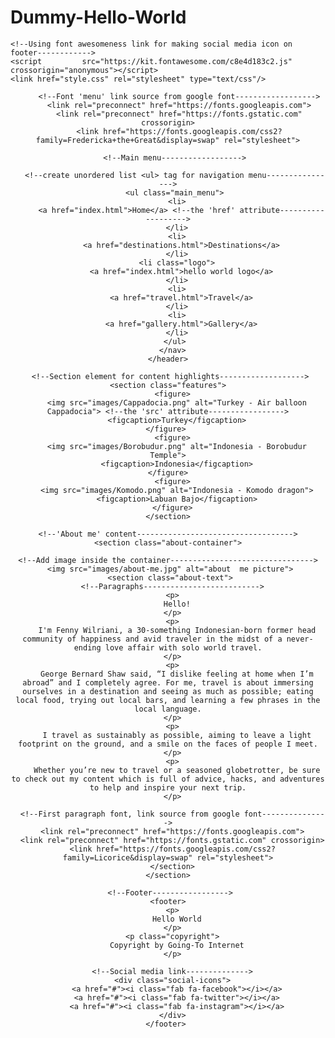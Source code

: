 # Dummy-Hello-World

<!DOCTYPE html>
<html>
  <head>
    <meta charset="utf-8">
    <meta name="viewport" content="width=device-width">
    <title>First Website</title>

    <!--Using font awesomeness link for making social media icon on footer------------>
    <script         src="https://kit.fontawesome.com/c8e4d183c2.js" crossorigin="anonymous"></script>
    <link href="style.css" rel="stylesheet" type="text/css"/>
  </head>

  <body>
    <script src="script.js"></script>
    <header>
      <nav> <!--HTML navigation tag--->

         <!--Font 'menu' link source from google font------------------>
         <link rel="preconnect" href="https://fonts.googleapis.com">
         <link rel="preconnect" href="https://fonts.gstatic.com" crossorigin>
         <link href="https://fonts.googleapis.com/css2?family=Fredericka+the+Great&display=swap" rel="stylesheet">

       <!--Main menu------------------>

       <!--create unordered list <ul> tag for navigation menu---------------->
       <ul class="main_menu">
        <li>
          <a href="index.html">Home</a> <!--the 'href' attribute------------------->
        </li>
        <li>
          <a href="destinations.html">Destinations</a>
        </li>
        <li class="logo">
          <a href="index.html">hello world logo</a>
        </li>
        <li>
          <a href="travel.html">Travel</a>
        </li>
        <li>
          <a href="gallery.html">Gallery</a>
        </li>
       </ul>
      </nav>
    </header>

     <!--Section element for content highlights------------------->
    <section class="features">
      <figure>
        <img src="images/Cappadocia.png" alt="Turkey - Air balloon Cappadocia"> <!--the 'src' attribute----------------->
        <figcaption>Turkey</figcaption>
      </figure>   
      <figure>
        <img src="images/Borobudur.png" alt="Indonesia - Borobudur Temple">
        <figcaption>Indonesia</figcaption>
      </figure>  
      <figure>
        <img src="images/Komodo.png" alt="Indonesia - Komodo dragon">
        <figcaption>Labuan Bajo</figcaption>
      </figure>
    </section>

    <!--'About me' content----------------------------------->
    <section class="about-container">

     <!--Add image inside the container--------------------------------> 
     <img src="images/about-me.jpg" alt="about  me picture">
     <section class="about-text">
      <!--Paragraphs-------------------------->
      <p>
        Hello!
      </p>
      <p>
        I'm Fenny Wilriani, a 30-something Indonesian-born former head community of happiness and avid traveler in the midst of a never-ending love affair with solo world travel.
      </p>
      <p>
        George Bernard Shaw said, “I dislike feeling at home when I’m abroad” and I completely agree. For me, travel is about immersing ourselves in a destination and seeing as much as possible; eating local food, trying out local bars, and learning a few phrases in the local language.
      </p>
      <p>
        I travel as sustainably as possible, aiming to leave a light footprint on the ground, and a smile on the faces of people I meet.
      </p>
      <p>
        Whether you’re new to travel or a seasoned globetrotter, be sure to check out my content which is full of advice, hacks, and adventures to help and inspire your next trip.
      </p>

      <!--First paragraph font, link source from google font--------------->
      <link rel="preconnect" href="https://fonts.googleapis.com">
      <link rel="preconnect" href="https://fonts.gstatic.com" crossorigin>
      <link href="https://fonts.googleapis.com/css2?family=Licorice&display=swap" rel="stylesheet">
      </section>
    </section>

     <!--Footer----------------->
    <footer>
      <p>
        Hello World
      </p>
      <p class="copyright">
        Copyright by Going-To Internet
      </p>

      <!--Social media link-------------->
      <div class="social-icons">
        <a href="#"><i class="fab fa-facebook"></i></a>
        <a href="#"><i class="fab fa-twitter"></i></a>
        <a href="#"><i class="fab fa-instagram"></i></a>
      </div>
    </footer> 
  </body>
</html>

